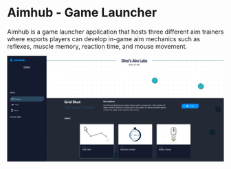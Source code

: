<h1>Aimhub - Game Launcher</h1>
Aimhub is a game launcher application that hosts three different aim trainers where esports players can develop in-game aim mechanics such as reflexes, muscle memory, reaction time, and mouse movement.

![AimhubScreenshot](/git-img/AimhubScreenshot.png)
